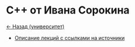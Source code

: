# С++ от Ивана Сорокина

[<- Назад (университет)](https://github.com/boorlakov/zettelkasten/blob/main/university/README.md)

- [Описание лекций с ссылками на источники](https://github.com/boorlakov/zettelkasten/blob/main/university/с%20%26%20c%2B%2B/overview.md)
